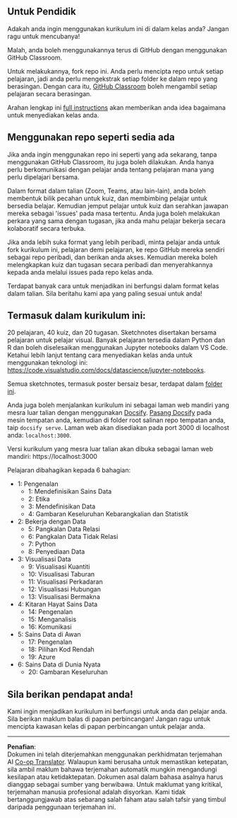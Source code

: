 <!--
CO_OP_TRANSLATOR_METADATA:
{
  "original_hash": "f7440be10c17a8a9262713af3d2818a9",
  "translation_date": "2025-09-06T19:59:31+00:00",
  "source_file": "for-teachers.md",
  "language_code": "ms"
}
-->
## Untuk Pendidik

Adakah anda ingin menggunakan kurikulum ini di dalam kelas anda? Jangan ragu untuk mencubanya!

Malah, anda boleh menggunakannya terus di GitHub dengan menggunakan GitHub Classroom.

Untuk melakukannya, fork repo ini. Anda perlu mencipta repo untuk setiap pelajaran, jadi anda perlu mengekstrak setiap folder ke dalam repo yang berasingan. Dengan cara itu, [GitHub Classroom](https://classroom.github.com/classrooms) boleh mengambil setiap pelajaran secara berasingan.

Arahan lengkap ini [full instructions](https://github.blog/2020-03-18-set-up-your-digital-classroom-with-github-classroom/) akan memberikan anda idea bagaimana untuk menyediakan kelas anda.

## Menggunakan repo seperti sedia ada

Jika anda ingin menggunakan repo ini seperti yang ada sekarang, tanpa menggunakan GitHub Classroom, itu juga boleh dilakukan. Anda hanya perlu berkomunikasi dengan pelajar anda tentang pelajaran mana yang perlu dipelajari bersama.

Dalam format dalam talian (Zoom, Teams, atau lain-lain), anda boleh membentuk bilik pecahan untuk kuiz, dan membimbing pelajar untuk bersedia belajar. Kemudian jemput pelajar untuk kuiz dan serahkan jawapan mereka sebagai 'issues' pada masa tertentu. Anda juga boleh melakukan perkara yang sama dengan tugasan, jika anda mahu pelajar bekerja secara kolaboratif secara terbuka.

Jika anda lebih suka format yang lebih peribadi, minta pelajar anda untuk fork kurikulum ini, pelajaran demi pelajaran, ke repo GitHub mereka sendiri sebagai repo peribadi, dan berikan anda akses. Kemudian mereka boleh melengkapkan kuiz dan tugasan secara peribadi dan menyerahkannya kepada anda melalui issues pada repo kelas anda.

Terdapat banyak cara untuk menjadikan ini berfungsi dalam format kelas dalam talian. Sila beritahu kami apa yang paling sesuai untuk anda!

## Termasuk dalam kurikulum ini:

20 pelajaran, 40 kuiz, dan 20 tugasan. Sketchnotes disertakan bersama pelajaran untuk pelajar visual. Banyak pelajaran tersedia dalam Python dan R dan boleh diselesaikan menggunakan Jupyter notebooks dalam VS Code. Ketahui lebih lanjut tentang cara menyediakan kelas anda untuk menggunakan teknologi ini: https://code.visualstudio.com/docs/datascience/jupyter-notebooks.

Semua sketchnotes, termasuk poster bersaiz besar, terdapat dalam [folder ini](../../sketchnotes).

Anda juga boleh menjalankan kurikulum ini sebagai laman web mandiri yang mesra luar talian dengan menggunakan [Docsify](https://docsify.js.org/#/). [Pasang Docsify](https://docsify.js.org/#/quickstart) pada mesin tempatan anda, kemudian di folder root salinan repo tempatan anda, taip `docsify serve`. Laman web akan disediakan pada port 3000 di localhost anda: `localhost:3000`.

Versi kurikulum yang mesra luar talian akan dibuka sebagai laman web mandiri: https://localhost:3000

Pelajaran dibahagikan kepada 6 bahagian:

- 1: Pengenalan
    - 1: Mendefinisikan Sains Data
    - 2: Etika
    - 3: Mendefinisikan Data
    - 4: Gambaran Keseluruhan Kebarangkalian dan Statistik
- 2: Bekerja dengan Data
    - 5: Pangkalan Data Relasi
    - 6: Pangkalan Data Tidak Relasi
    - 7: Python
    - 8: Penyediaan Data
- 3: Visualisasi Data
    - 9: Visualisasi Kuantiti
    - 10: Visualisasi Taburan
    - 11: Visualisasi Perkadaran
    - 12: Visualisasi Hubungan
    - 13: Visualisasi Bermakna
- 4: Kitaran Hayat Sains Data
    - 14: Pengenalan
    - 15: Menganalisis
    - 16: Komunikasi
- 5: Sains Data di Awan
    - 17: Pengenalan
    - 18: Pilihan Kod Rendah
    - 19: Azure
- 6: Sains Data di Dunia Nyata
    - 20: Gambaran Keseluruhan

## Sila berikan pendapat anda!

Kami ingin menjadikan kurikulum ini berfungsi untuk anda dan pelajar anda. Sila berikan maklum balas di papan perbincangan! Jangan ragu untuk mencipta kawasan kelas di papan perbincangan untuk pelajar anda.

---

**Penafian**:  
Dokumen ini telah diterjemahkan menggunakan perkhidmatan terjemahan AI [Co-op Translator](https://github.com/Azure/co-op-translator). Walaupun kami berusaha untuk memastikan ketepatan, sila ambil maklum bahawa terjemahan automatik mungkin mengandungi kesilapan atau ketidaktepatan. Dokumen asal dalam bahasa asalnya harus dianggap sebagai sumber yang berwibawa. Untuk maklumat yang kritikal, terjemahan manusia profesional adalah disyorkan. Kami tidak bertanggungjawab atas sebarang salah faham atau salah tafsir yang timbul daripada penggunaan terjemahan ini.